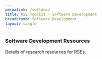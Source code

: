 ```yaml
---
permalink: /softdev/
title: RSE Toolkit - Software Development
breadcrumb: Software Development
layout: single
---
```


### Software Development Resources

Details of research resources for RSEs.